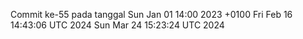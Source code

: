 Commit ke-55 pada tanggal Sun Jan 01 14:00 2023 +0100
Fri Feb 16 14:43:06 UTC 2024
Sun Mar 24 15:23:24 UTC 2024
